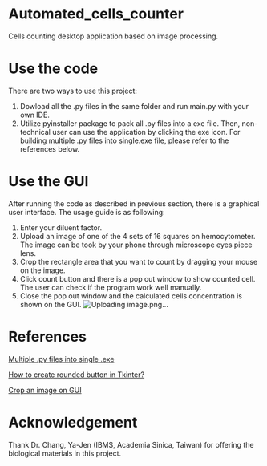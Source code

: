 # Automated_cells_counter
Cells counting desktop application based on image processing.

# Use the code
There are two ways to use this project:
1. Dowload all the .py files in the same folder and run main.py with your own IDE.
2. Utilize pyinstaller package to pack all .py files into a exe file. Then, non-technical user can use the application by clicking the exe icon. 
For building multiple .py files into single.exe file, please refer to the references below. 

# Use the GUI
After running the code as described in previous section, there is a graphical user interface. The usage guide is as following:
1. Enter your diluent factor.
2. Upload an image of one of the 4 sets of 16 squares on hemocytometer. The image can be took by your phone through microscope eyes piece lens.
3. Crop the rectangle area that you want to count by dragging your mouse on the image.
4. Click count button and there is a pop out window to show counted cell. The user can check if the program work well manually.  
5. Close the pop out window and the calculated cells concentration is shown on the GUI.
![Uploading image.png…]()

# References
[Multiple .py files into single .exe](https://stackoverflow.com/questions/51455765/how-to-build-multiple-py-files-into-a-single-executable-file-using-pyinstaller)

[How to create rounded button in Tkinter?](https://stackoverflow.com/questions/42579927/how-to-make-a-rounded-button-tkinter)

[Crop an image on GUI](https://stackoverflow.com/questions/67762695/tkinter-draw-rectangle-using-a-mouse-and-crop-a-photo-in-the-shape-of-that-rec)

# Acknowledgement
Thank Dr. Chang, Ya-Jen (IBMS, Academia Sinica, Taiwan) for offering the biological materials in this project.






